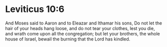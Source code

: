 # Leviticus 10:6

And Moses said to Aaron and to Eleazar and Ithamar his sons, Do not let the hair of your heads hang loose, and do not tear your clothes, lest you die, and wrath come upon all the congregation; but let your brothers, the whole house of Israel, bewail the burning that the Lord has kindled.
